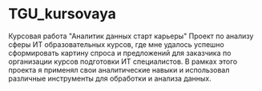 # TGU_kursovaya
Курсовая работа "Аналитик данных старт карьеры"
Проект по анализу сферы ИТ образовательных курсов, где мне удалось успешно сформировать картину спроса и предложений для заказчика по организации курсов подготовки ИТ специалистов. В рамках этого проекта я применял свои аналитические навыки и использовал различные инструменты для обработки и анализа данных.
